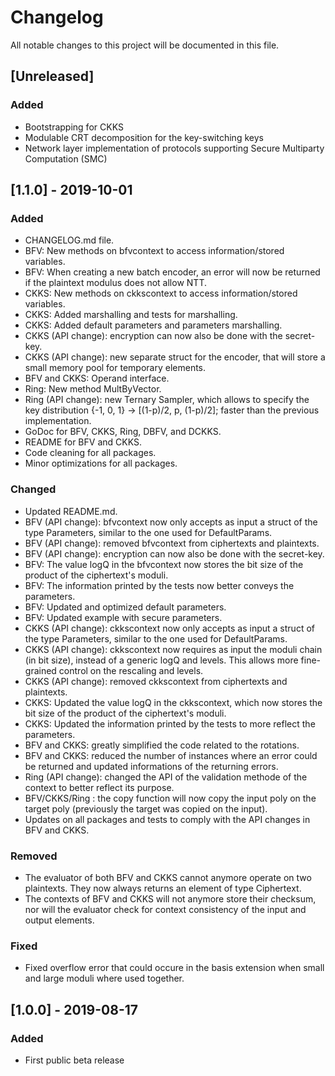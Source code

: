# Changelog
All notable changes to this project will be documented in this file.

## [Unreleased]
### Added
- Bootstrapping for CKKS
- Modulable CRT decomposition for the key-switching keys
- Network layer implementation of protocols supporting Secure Multiparty Computation (SMC)

## [1.1.0] - 2019-10-01
### Added
- CHANGELOG.md file.
- BFV: New methods on bfvcontext to access information/stored variables.
- BFV: When creating a new batch encoder, an error will now be returned if the plaintext modulus does not allow NTT.
- CKKS: New methods on ckkscontext to access information/stored variables.
- CKKS: Added marshalling and tests for marshalling.
- CKKS: Added default parameters and parameters marshalling.
- CKKS (API change): encryption can now also be done with the secret-key.
- CKKS (API change): new separate struct for the encoder, that will store a small memory pool for temporary elements.
- BFV and CKKS: Operand interface.
- Ring: New method MultByVector.
- Ring (API change): new Ternary Sampler, which allows to specify the key distribution {-1, 0, 1} -> [(1-p)/2, p, (1-p)/2]; faster than the previous implementation.
- GoDoc for BFV, CKKS, Ring, DBFV, and DCKKS.
- README for BFV and CKKS.
- Code cleaning for all packages.
- Minor optimizations for all packages.

### Changed
- Updated README.md.
- BFV (API change): bfvcontext now only accepts as input a struct of the type Parameters, similar to the one used for DefaultParams.
- BFV (API change): removed bfvcontext from ciphertexts and plaintexts.
- BFV (API change): encryption can now also be done with the secret-key.
- BFV: The value logQ in the bfvcontext now stores the bit size of the product of the ciphertext's moduli.
- BFV: The information printed by the tests now better conveys the parameters.
- BFV: Updated and optimized default parameters.
- BFV: Updated example with secure parameters.
- CKKS (API change): ckkscontext now only accepts as input a struct of the type Parameters, similar to the one used for DefaultParams.
- CKKS (API change): ckkscontext now requires as input the moduli chain (in bit size), instead of a generic logQ and levels. This allows more fine-grained control on the rescaling and levels.
- CKKS (API change): removed ckkscontext from ciphertexts and plaintexts.
- CKKS: Updated the value logQ in the ckkscontext, which now stores the bit size of the product of the ciphertext's moduli.
- CKKS: Updated the information printed by the tests to more reflect the parameters.
- BFV and CKKS: greatly simplified the code related to the rotations.
- BFV and CKKS: reduced the number of instances where an error could be returned and updated informations of the returning errors.
- Ring (API change): changed the API of the validation methode of the context to better reflect its purpose.
- BFV/CKKS/Ring : the copy function will now copy the input poly on the target poly (previously the target was copied on the input).
- Updates on all packages and tests to comply with the API changes in BFV and CKKS.

### Removed
- The evaluator of both BFV and CKKS cannot anymore operate on two plaintexts. They now always returns an element of type Ciphertext.
- The contexts of BFV and CKKS will not anymore store their checksum, nor will the evaluator check for context consistency of the input and output elements.

### Fixed
- Fixed overflow error that could occure in the basis extension when small and large moduli where used together.

## [1.0.0] - 2019-08-17
### Added
- First public beta release